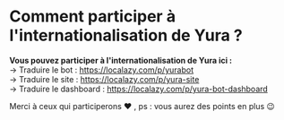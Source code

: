 # Comment participer à l'internationalisation de Yura ?

**Vous pouvez participer à l'internationalisation de Yura ici :**  
-> Traduire le bot : https://localazy.com/p/yurabot  
-> Traduire le site : https://localazy.com/p/yura-site  
-> Traduire le dashboard : https://localazy.com/p/yura-bot-dashboard  

Merci à ceux qui participerons ♥️ , ps : vous aurez des points en plus 😉
